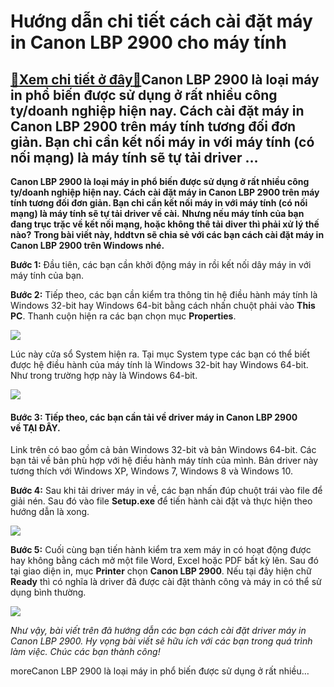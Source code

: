 Hướng dẫn chi tiết cách cài đặt máy in Canon LBP 2900 cho máy tính
==================================================================

[:gift:Xem chi tiết ở đây:gift:](https://hddtvn.com/huong-dan-chi-tiet-cach-cai-dat-may-in-canon-lbp-2900-cho-may-tinh/)Canon LBP 2900 là loại máy in phổ biến được sử dụng ở rất nhiều công ty/doanh nghiệp hiện nay. Cách cài đặt máy in Canon LBP 2900 trên máy tính tương đối đơn giản. Bạn chỉ cần kết nối máy in với máy tính (có nối mạng) là máy tính sẽ tự tải driver …
--------------------------------------------------------------------------------------------------------------------------------------------------------------------------------------------------------------------------------------------------------

**Canon LBP 2900 là loại máy in phổ biến được sử dụng ở rất nhiều công ty/doanh nghiệp hiện nay. Cách** **cài đặt máy in Canon LBP 2900 trên máy tính tương đối đơn giản. Bạn chỉ cần kết nối máy in với máy tính (có nối mạng) là máy tính sẽ tự tải driver về cài.** **Nhưng nếu máy tính của bạn đang trục trặc về kết nối mạng, hoặc không thể tải diver thì phải xử lý thế nào?** **Trong bài viết này, hddtvn sẽ chia sẻ với các bạn cách cài đặt máy in Canon LBP 2900 trên Windows nhé.**


**Bước 1:** Đầu tiên, các bạn cần khởi động máy in rồi kết nối dây máy in với máy tính của bạn.


**Bước 2:** Tiếp theo, các bạn cần kiểm tra thông tin hệ điều hành máy tính là Windows 32-bit hay Windows 64-bit bằng cách nhấn chuột phải vào **This PC**. Thanh cuộn hiện ra các bạn chọn mục **Properties**.


![](https://hddtvn.com/wp-content/uploads/2021/01/cLFDbWp.png)


Lúc này cửa sổ System hiện ra. Tại mục System type các bạn có thể biết được hệ điều hành của máy tính là Windows 32-bit hay Windows 64-bit. Như trong trường hợp này là Windows 64-bit.


![](https://hddtvn.com/wp-content/uploads/2021/01/CyRiBVF.png)


#### **Bước 3:** Tiếp theo, các bạn cần tải về driver máy in Canon LBP 2900 về **TẠI ĐÂY**.


Link trên có bao gồm cả bản Windows 32-bit và bản Windows 64-bit. Các bạn tải về bản phù hợp với hệ điều hành máy tính của mình. Bản driver này tương thích với Windows XP, Windows 7, Windows 8 và Windows 10.


**Bước 4:** Sau khi tải driver máy in về, các bạn nhấn đúp chuột trái vào file để giải nén. Sau đó vào file **Setup.exe** để tiến hành cài đặt và thực hiện theo hướng dẫn là xong.


![](https://hddtvn.com/wp-content/uploads/2021/01/da2MxcA.png)


**Bước 5:** Cuối cùng bạn tiến hành kiểm tra xem máy in có hoạt động được hay không bằng cách mở một file Word, Excel hoặc PDF bất kỳ lên. Sau đó tại giao diện in, mục **Printer** chọn **Canon LBP 2900**. Nếu tại đây hiện chữ **Ready** thì có nghĩa là driver đã được cài đặt thành công và máy in có thể sử dụng bình thường.


![](https://hddtvn.com/wp-content/uploads/2021/01/BrDQcgG.png)


*Như vậy, bài viết trên đã hướng dẫn các bạn cách cài đặt driver máy in Canon LBP 2900. Hy vọng bài viết sẽ hữu ích với các bạn trong quá trình làm việc. Chúc các bạn thành công!*


moreCanon LBP 2900 là loại máy in phổ biến được sử dụng ở rất nhiều…

